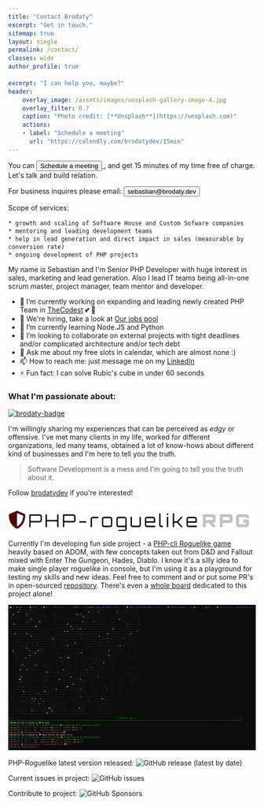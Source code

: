 ```yaml
---
title: "Contact Brodaty"
excerpt: "Get in touch."
sitemap: true
layout: single
permalink: /contact/
classes: wide
author_profile: true

excerpt: "I can help you, maybe?"
header:
    overlay_image: /assets/images/unsplash-gallery-image-4.jpg
    overlay_filter: 0.7
    caption: "Photo credit: [**Unsplash**](https://unsplash.com)"
    actions:
    - label: "Schedule a meeting"
      url: "https://calendly.com/brodatydev/15min"
---
```


<p class="notice--success">
    You can <a href="https://calendly.com/brodatydev/15min" target="_blank">
        <button class="btn btn--success">
            <i class="fa fa-calendar" aria-hidden="true"></i> Schedule a meeting
        </button>
    </a>, and get 15 minutes of my time free of charge. Let's talk and build relation.
</p>

<p class="notice--primary">
    For business inquires please email: 
    <a href="mailto:sebastian@brodaty.dev">
        <button class="btn btn--primary">
            <i class="fa fa-envelope" aria-hidden="true"></i> sebastian@brodaty.dev
        </button>
    </a>
    
</p>
    Scope of services:
    
    * growth and scaling of Software House and Custom Sofware companies
    * mentoring and leading development teams
    * help in lead generation and direct impact in sales (measurable by conversion rate)
    * ongoing development of PHP projects
    


My name is Sebastian and I'm Senior PHP Developer with huge interest in sales, marketing and lead generation.
Also I lead IT teams being all-in-one scrum master, project manager, team mentor and developer.

- 🔭 I’m currently working on expanding and leading newly created PHP Team in [TheCodest](https://thecodest.co) 💕 🦄
- 💼 We're hiring, take a look at [Our jobs pool](https://thecodest.co/careers)
- 🌱 I’m currently learning Node.JS and Python
- 👯 I’m looking to collaborate on external projects with tight deadlines and/or complicated architecture and/or tech debt
- 💬 Ask me about my free slots in calendar, which are almost none :)
- 📫 How to reach me: just message me on my [LinkedIn](https://www.linkedin.com/in/sebastianmluczak/)
- ⚡ Fun fact: I can solve Rubic's cube in under 60 seconds

### What I'm passionate about:

[![brodaty-badge](https://user-images.githubusercontent.com/1628839/147479861-876a105b-44a9-4d07-a683-9024c937d191.png)]((https://brodaty.dev))

I'm willingly sharing my experiences that can be perceived as *edgy* or offensive. I've met many clients in my life, worked for different organizations, led many teams, obtained a lot of know-hows about different kind of businesses and I'm here to tell you the truth.

> Software Development is a mess and I'm going to tell you the truth about it.

Follow [brodatydev](https://brodaty.dev) if you're interested!

[![Logo](https://raw.githubusercontent.com/sebastianluczak/php-roguelike/master/docs/images/logo.png)](https://sebastianluczak.github.io/php-roguelike/)

Currently I'm developing fun side project - a [PHP-cli Roguelike game](https://sebastianluczak.github.io/php-roguelike/) heavily based on ADOM, with few concepts taken out from D&D and Fallout mixed with Enter The Gungeon, Hades, Diablo. I know it's a silly idea to make single player roguelike in console, but I'm using it as a playground for testing my skills and new ideas. Feel free to comment and or put some PR's in open-sourced [repository](https://github.com/sebastianluczak/php-roguelike). There's even a [whole board](https://github.com/sebastianluczak/php-roguelike/projects/1) dedicated to this project alone!

![Image](https://github.com/sebastianluczak/php-roguelike/raw/master/docs/images/screenshot.png)

PHP-Roguelike latest version released:
![GitHub release (latest by date)](https://img.shields.io/github/v/release/sebastianluczak/php-roguelike)

Current issues in project:
![GitHub issues](https://img.shields.io/github/issues/sebastianluczak/php-roguelike)

Contribute to project:
![GitHub Sponsors](https://img.shields.io/github/sponsors/sebastianluczak)
